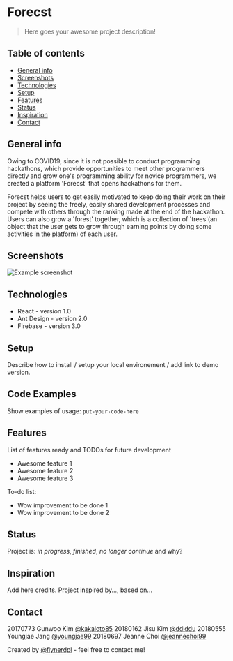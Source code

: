 # Forecst
> Here goes your awesome project description!

## Table of contents
* [General info](#general-info)
* [Screenshots](#screenshots)
* [Technologies](#technologies)
* [Setup](#setup)
* [Features](#features)
* [Status](#status)
* [Inspiration](#inspiration)
* [Contact](#contact)

## General info
Owing to COVID19, since it is not possible to conduct programming hackathons, which provide opportunities to meet other programmers directly and grow one's programming ability for novice programmers, we created a platform 'Forecst' that opens hackathons for them. 

Forecst helps users to get easily motivated to keep doing their work on their project by seeing the freely, easily shared development processes and compete with others through the ranking made at the end of the hackathon. Users can also grow a 'forest' together, which is a collection of 'trees'(an object that the user gets to grow through earning points by doing some activities in the platform) of each user.

## Screenshots
![Example screenshot](./img/screenshot.png)

## Technologies
* React - version 1.0
* Ant Design - version 2.0
* Firebase - version 3.0

## Setup
Describe how to install / setup your local environement / add link to demo version.

## Code Examples
Show examples of usage:
`put-your-code-here`

## Features
List of features ready and TODOs for future development
* Awesome feature 1
* Awesome feature 2
* Awesome feature 3

To-do list:
* Wow improvement to be done 1
* Wow improvement to be done 2

## Status
Project is: _in progress_, _finished_, _no longer continue_ and why?

## Inspiration
Add here credits. Project inspired by..., based on...

## Contact
20170773 Gunwoo Kim [@kakaloto85](https://github.com/kakaloto85)
20180162 Jisu Kim [@ddiddu](https://github.com/ddiddu)
20180555 Youngjae Jang [@youngjae99](https://github.com/youngjae99)
20180697 Jeanne Choi [@jeannechoi99](https://github.com/jeannechoi99)

Created by [@flynerdpl](https://www.flynerd.pl/) - feel free to contact me!
